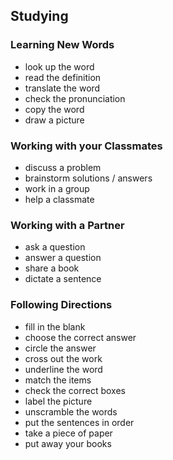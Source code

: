 ## Studying

### Learning New Words

- look up the word
- read the definition
- translate the word
- check the pronunciation
- copy the word
- draw a picture

### Working with your Classmates

- discuss a problem
- brainstorm solutions / answers
- work in a group
- help a classmate

### Working with a Partner

- ask a question
- answer a question
- share a book
- dictate a sentence


### Following Directions

- fill in the blank
- choose the correct answer
- circle the answer
- cross out the work
- underline the word
- match the items
- check the correct boxes
- label the picture
- unscramble the words
- put the sentences in order
- take a piece of paper
- put away your books